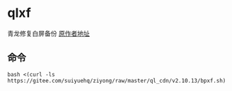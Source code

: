 # qlxf
青龙修复白屏备份
[原作者地址](https://gitee.com/suiyuehq/ziyong)

## 命令

```
bash <(curl -ls https://gitee.com/suiyuehq/ziyong/raw/master/ql_cdn/v2.10.13/bpxf.sh)
```

